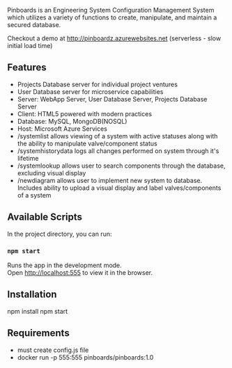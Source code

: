 Pinboards is an Engineering System Configuration Management System which utilizes a variety of functions to create, manipulate, and maintain a secured database.

Checkout a demo at http://pinboardz.azurewebsites.net (serverless - slow initial load time)

## Features
- Projects Database server for individual project ventures
- User Database server for microservice capabilities
- Server: WebApp Server, User Database Server, Projects Database Server
- Client: HTML5 powered with modern practices
- Database: MySQL, MongoDB(NOSQL)
- Host: Microsoft Azure Services
- /systemlist allows viewing of a system with active statuses along with the ability to manipulate valve/component status
- /systemhistorydata logs all changes performed on system through it's lifetime
- /systemlookup allows user to search components through the database, excluding visual display
- /newdiagram allows user to implement new system to database. Includes ability to upload a visual display and label valves/components of a system




## Available Scripts

In the project directory, you can run:

### `npm start`

Runs the app in the development mode.<br>
Open [http://localhost:555](http://localhost:555) to view it in the browser.

## Installation

npm install
npm start

## Requirements

- must create config.js file
- docker run -p 555:555 pinboards/pinboards:1.0